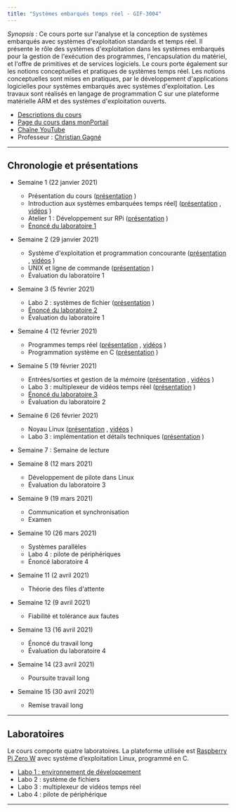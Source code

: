 ```yaml
---
title: "Systèmes embarqués temps réel - GIF-3004"
---
```



*Synopsis* : Ce cours porte sur l'analyse et la conception de systèmes embarqués avec systèmes d'exploitation standards et temps réel. Il présente le rôle des systèmes d'exploitation dans les systèmes embarqués pour la gestion de l'exécution des programmes, l'encapsulation du matériel, et l'offre de primitives et de services logiciels. Le cours porte également sur les notions conceptuelles et pratiques de systèmes temps réel. Les notions conceptuelles sont mises en pratiques, par le développement d'applications logicielles pour systèmes embarqués avec systèmes d'exploitation. Les travaux sont réalisés en langage de programmation C sur une plateforme matérielle ARM et des systèmes d'exploitation ouverts. 

* [Descriptions du cours](https://www.ulaval.ca/les-etudes/cours/repertoire/detailsCours/gif-3004-systemes-embarques-temps-reel.html)
* [Page du cours dans monPortail](https://sitescours.monportail.ulaval.ca/ena/site/accueil?idSite=126640)
* [Chaîne YouTube](https://www.youtube.com/channel/UC-pnx4aAkboqS1CDlGLOaWg)
* Professeur : [Christian Gagné](http://vision.gel.ulaval.ca/~cgagne)

---

## Chronologie et présentations ##

* Semaine 1 (22 janvier 2021)
  *  Présentation du cours ([présentation](https://drive.google.com/file/d/17s7SerQ8xX9boovthHV6gMkBpK3fNQlT/view?usp=sharing) <i class="fas fa-chalkboard"></i>)
  *  Introduction aux systèmes embarquées temps réel] ([présentation](https://drive.google.com/file/d/1JX92kF9rr1jN_DMrRtz09C8dV0mX0fEk/view?usp=sharing) <i class="fas fa-chalkboard"></i>, [vidéos](https://www.youtube.com/playlist?list=PL3BpMnXQbjKeCx6arOFl3hCfR_T7ZQOam) <i class="fab fa-youtube"></i>)
  * <i class="fas fa-hammer"></i> Atelier 1 : Développement sur RPi ([présentation](https://drive.google.com/file/d/1Mc6Y1LH1gBvIsP4-PFuartI-b5Bpcv0A/view?usp=sharing) <i class="fas fa-chalkboard"></i>)
  * <i class="fas fa-hammer"></i> [Énoncé du laboratoire 1](https://setr-ulaval.github.io/labo1-h21/)

* Semaine 2 (29 janvier 2021)
  * Système d'exploitation et programmation concourante ([présentation](https://drive.google.com/file/d/1perreumqVGZzoKt42M4kLPvQWwxdiPSt/view?usp=sharing) <i class="fas fa-chalkboard"></i>, [vidéos](https://www.youtube.com/playlist?list=PL3BpMnXQbjKcC1I1IU04HBUuFjW_MYRyF) <i class="fab fa-youtube"></i>)
  * <i class="fas fa-hammer"></i> UNIX et ligne de commande ([présentation](https://drive.google.com/file/d/1J7-38rUmZJUa8rx4NJRnvgFF6nI3uyVI/view?usp=sharing) <i class="fas fa-chalkboard"></i>)
  * <i class="fas fa-hammer"></i> Évaluation du laboratoire 1

* Semaine 3 (5 février 2021)
  * <i class="fas fa-hammer"></i> Labo 2 : systèmes de fichier ([présentation](https://drive.google.com/file/d/1p9P8RqUbPPNtei7BJ2smDNVwk7EJgt16/view?usp=sharing) <i class="fas fa-chalkboard"></i>)
  * <i class="fas fa-hammer"></i> [Énoncé du laboratoire 2](https://setr-ulaval.github.io/labo2-h21/)
  * <i class="fas fa-hammer"></i> Évaluation du laboratoire 1

* Semaine 4 (12 février 2021)
  * Programmes temps réel ([présentation](https://drive.google.com/file/d/1_iyVc25Dx8HtdFDOf6zLKyBlG3bzucSo/view?usp=sharing) <i class="fas fa-chalkboard"></i>, [vidéos](https://www.youtube.com/playlist?list=PL3BpMnXQbjKfruIcxLivRI22wOyKhCfkv) <i class="fab fa-youtube"></i>)
  * <i class="fas fa-hammer"></i> Programmation système en C ([présentation](https://drive.google.com/file/d/1rb0tG-IPIk89cs5ddGhs81q3aKRzwatD/view?usp=sharing) <i class="fas fa-chalkboard"></i>)

* Semaine 5 (19 février 2021)
  * Entrées/sorties et gestion de la mémoire ([présentation](https://drive.google.com/file/d/1x05jsBvIqy4OGS3CE_8xmJvdsxL5mC2u/view?usp=sharing) <i class="fas fa-chalkboard"></i>, [vidéos](https://www.youtube.com/playlist?list=PL3BpMnXQbjKcf1657OwF1JS-1EnAasVZm) <i class="fab fa-youtube"></i>)
  * <i class="fas fa-hammer"></i> Labo 3 : multiplexeur de vidéos temps réel ([présentation](https://drive.google.com/file/d/14iwFJ2RnkOzzk7rY-gP9wK7wcpDCVzHu/view?usp=sharing) <i class="fas fa-chalkboard"></i>)
  * <i class="fas fa-hammer"></i> [Énoncé du laboratoire 3](https://setr-ulaval.github.io/labo3-h21/)
  * <i class="fas fa-hammer"></i> Évaluation du laboratoire 2

* Semaine 6 (26 février 2021)
  * Noyau Linux ([présentation](https://drive.google.com/file/d/1DIvuwHsPvhEpH5r8uMeu_qdQKgjro1Us/view?usp=sharing) <i class="fas fa-chalkboard"></i>, [vidéos](https://www.youtube.com/playlist?list=PL3BpMnXQbjKf9KsBJC7ilRXOJq_d7a5i_) <i class="fab fa-youtube"></i>)
  * <i class="fas fa-hammer"></i> Labo 3 : implémentation et détails techniques ([présentation](https://drive.google.com/file/d/1xi-nW33MVDvT673EKo8UO_y_zjXeNJhJ/view?usp=sharing) <i class="fas fa-chalkboard"></i>)

* Semaine 7 : Semaine de lecture

* Semaine 8 (12 mars 2021)
  * Développement de pilote dans Linux
  * <i class="fas fa-hammer"></i> Évaluation du laboratoire 3

* Semaine 9 (19 mars 2021)
  * Communication et synchronisation
  * Examen

* Semaine 10 (26 mars 2021)
  * Systèmes parallèles
  * <i class="fas fa-hammer"></i> Labo 4 : pilote de périphériques
  * <i class="fas fa-hammer"></i> Énoncé laboratoire 4

* Semaine 11 (2 avril 2021)
  * Théorie des files d'attente

* Semaine 12 (9 avril 2021)
  * Fiabilité et tolérance aux fautes

* Semaine 13 (16 avril 2021)
  * Énoncé du travail long
  * <i class="fas fa-hammer"></i> Évaluation du laboratoire 4

* Semaine 14 (23 avril 2021)
  * Poursuite travail long

* Semaine 15 (30 avril 2021)
  * Remise travail long

---

## Laboratoires ##

Le cours comporte quatre laboratoires. La plateforme utilisée est [Raspberry Pi Zero W](https://www.raspberrypi.org/products/raspberry-pi-zero-w/) avec système d’exploitation Linux, programmé en C.

* [Labo 1 : environnement de développement](https://setr-ulaval.github.io/labo1-h21/)
* Labo 2 : système de fichiers
* Labo 3 : multiplexeur de vidéos temps réel
* Labo 4 : pilote de périphérique

---

